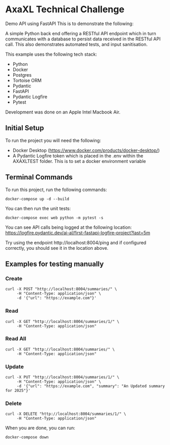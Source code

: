 # AxaXL Technical Challenge
Demo API using FastAPI
This is to demonstrate the following:

A simple Python back end offering a RESTful API endpoint which in turn communicates with a database to persist data received in the RESTful API call.
This also demonstrates automated tests, and input sanitisation.

This example uses the following tech stack:
- Python
- Docker
- Postgres
- Tortoise ORM
- Pydantic
- FastAPI
- Pydantic Logfire
- Pytest

Development was done on an Apple Intel Macbook Air.

## Initial Setup
To run the project you will need the following:

- Docker Desktop (https://www.docker.com/products/docker-desktop/)
- A Pydantic Logfire token which is placed in the .env within the AXAXLTEST folder. This is to set a docker environment variable 

## Terminal Commands
To run this project, run the following commands:
```
docker-compose up -d --build    
```
You can then run the unit tests:
```
docker-compose exec web python -m pytest -s
```
You can see API calls being logged at the following location:
https://logfire.pydantic.dev/ai-al/first-fastapi-logfire-project?last=5m

Try using the endpoint http://localhost:8004/ping and if configured correctly, you should see it in the location above.


## Examples for testing manually 

### Create
```
curl -X POST "http://localhost:8004/summaries/" \
     -H "Content-Type: application/json" \
     -d '{"url": "https://example.com"}'
```
### Read
```
curl -X GET "http://localhost:8004/summaries/1/" \
     -H "Content-Type: application/json"
```
### Read All
```
curl -X GET "http://localhost:8004/summaries/" \
     -H "Content-Type: application/json"
```
### Update
```
curl -X PUT "http://localhost:8004/summaries/1/" \
     -H "Content-Type: application/json" \
     -d '{"url": "https://example.com", "summary": "An Updated summary for 2025"}'
```
### Delete
```
curl -X DELETE "http://localhost:8004/summaries/1/" \
     -H "Content-Type: application/json"
```


When you are done, you can run:
```
docker-compose down
```
